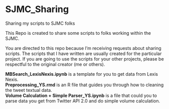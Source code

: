 # SJMC_Sharing
 Sharing my scripts to SJMC folks

This Repo is created to share some scripts to folks working within the SJMC.

You are directed to this repo because I’m receiving requests about sharing scripts. The scripts that I have written are usually created for the particular project. If you are going to use the scripts for your other projects, please be respectful to the original creator (me or others). 

**MBSearch_LexisNexis.ipynb** is a template for you to get data from Lexis Nexis.  
**Preprocessing_YS.rmd** is an R file that guides you through how to cleaning the tweet textual data.  
**Volume Calculation + Simple Parser_YS.ipynb** is a file that could you to parse data you get from Twitter API 2.0 and do simple volume calculation.  
